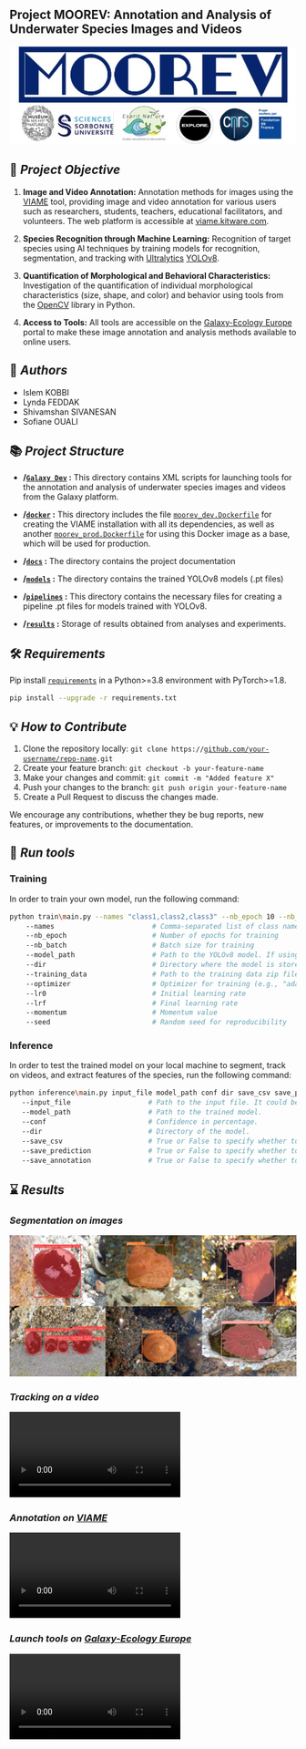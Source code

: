 ## Project MOOREV: Annotation and Analysis of Underwater Species Images and Videos
![Alt Text](results/logo.jpg)

## 🎯 *Project Objective*
1. **Image and Video Annotation:** Annotation methods for images using the [VIAME](https://github.com/VIAME/VIAME?tab=readme-ov-file) tool, providing image and video annotation for various users such as researchers, students, teachers, educational facilitators, and volunteers. The web platform is accessible at [viame.kitware.com](https://viame.kitware.com/#/).

2. **Species Recognition through Machine Learning:** Recognition of target species using AI techniques by training models for recognition, segmentation, and tracking with [Ultralytics](https://www.ultralytics.com/fr/) [YOLOv8](https://github.com/ultralytics/ultralytics).

3. **Quantification of Morphological and Behavioral Characteristics:** Investigation of the quantification of individual morphological characteristics (size, shape, and color) and behavior using tools from the [OpenCV](https://opencv.org/) library in Python.

4. **Access to Tools:** All tools are accessible on the [Galaxy-Ecology Europe](https://usegalaxy.eu/) portal to make these image annotation and analysis methods available to online users.

## 🤝 *Authors*
- Islem KOBBI
- Lynda FEDDAK
- Shivamshan SIVANESAN
- Sofiane OUALI

## 📚 *Project Structure*

- **/[`Galaxy Dev`](https://github.com/SShivamshan/Projet_MOOREV/tree/main/Galaxy%20Dev) :** This directory contains XML scripts for launching tools for the annotation and analysis of underwater species images and videos from the Galaxy platform.

- **/[`docker`](https://github.com/SShivamshan/Projet_MOOREV/tree/main/docker) :** This directory includes the file [`moorev_dev.Dockerfile`](https://github.com/SShivamshan/Projet_MOOREV/blob/main/docker/moorev_dev.Dockerfile) for creating the VIAME installation with all its dependencies, as well as another [`moorev_prod.Dockerfile`](https://github.com/SShivamshan/Projet_MOOREV/blob/main/docker/moorev_prod.Dockerfile) for using this Docker image as a base, which will be used for production.
- **/[`docs`](https://github.com/SShivamshan/Projet_MOOREV/tree/main/docs) :** The directory contains the project documentation
- **/[`models`](https://github.com/SShivamshan/Projet_MOOREV/tree/main/models) :** The directory contains the trained YOLOv8 models (.pt files)
- **/[`pipelines`](https://github.com/SShivamshan/Projet_MOOREV/tree/main/pipelines) :** This directory contains the necessary files for creating a pipeline
 .pt files for models trained with YOLOv8.
- **/[`results`](https://github.com/SShivamshan/Projet_MOOREV/tree/main/results) :** Storage of results obtained from analyses and experiments.

## 🛠 *Requirements*

Pip install [`requirements`](https://github.com/SShivamshan/Projet_MOOREV/blob/main/requirements.txt) in a Python>=3.8 environment with PyTorch>=1.8.

```bash
pip install --upgrade -r requirements.txt
```

## 💡 *How to Contribute*

1. Clone the repository locally: `git clone https://`[`github.com/your-username/repo-name`](https://github.com/SShivamshan/Projet_MOOREV)`.git`
2. Create your feature branch: `git checkout -b your-feature-name`
3. Make your changes and commit: `git commit -m "Added feature X"`
4. Push your changes to the branch: `git push origin your-feature-name`
5. Create a Pull Request to discuss the changes made.

We encourage any contributions, whether they be bug reports, new features, or improvements to the documentation.

## 🚀 *Run tools*

### Training
In order to train your own model, run the following command:
```bash
python train\main.py --names "class1,class2,class3" --nb_epoch 10 --nb_batch 8 --model_path path/to/model --dir path/to/directory --training_data path/to/training_data.zip --optimizer "adam" --lr0 0.001 --lrf 0.0001 --momentum 0.9 --seed 42
    --names                        # Comma-separated list of class names
    --nb_epoch                     # Number of epochs for training
    --nb_batch                     # Batch size for training
    --model_path                   # Path to the YOLOv8 model. If using the default model, specify "default".
    --dir                          # Directory where the model is stored
    --training_data                # Path to the training data zip file
    --optimizer                    # Optimizer for training (e.g., "adam")
    --lr0                          # Initial learning rate
    --lrf                          # Final learning rate
    --momentum                     # Momentum value
    --seed                         # Random seed for reproducibility
```

### Inference
In order to test the trained model on your local machine to segment, track on videos, and extract features of the species, run the following command:
```bash
python inference\main.py input_file model_path conf dir save_csv save_prediction save_annotation
   --input_file                   # Path to the input file. It could be an image or a video.
   --model_path                   # Path to the trained model. 
   --conf                         # Confidence in percentage.
   --dir                          # Directory of the model.
   --save_csv                     # True or False to specify whether to save the CSV file.
   --save_prediction              # True or False to specify whether to save predictions.
   --save_annotation              # True or False to specify whether to save annotations.
```

## ⌛ *Results*
### *Segmentation on images*
![Alt Text](results/segmentation_on_images.jpg)

### *Tracking on a video*

![Tracking actinia-equina](https://github.com/SShivamshan/Projet_MOOREV/blob/main/results/tracking%20actinia-equina.avi)

### *Annotation on [VIAME](https://viame.kitware.com/#/)*

![Annotation on VIAME](https://github.com/SShivamshan/Projet_MOOREV/blob/main/results/annotation%20on%20VIAME.avi)

### *Launch tools on [Galaxy-Ecology Europe](https://usegalaxy.eu/)*

![Launch tools on Galaxy](https://github.com/SShivamshan/Projet_MOOREV/blob/main/results/Launch%20tools%20on%20Galxy.mp4)

